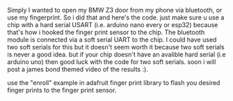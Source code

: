 Simply I wanted to open my BMW Z3 door from my phone via bluetooth, or use my fingerprint. So i did that and here's the code. just make sure u use a chip with a hard serial USART (i.e. arduino nano every or esp32) because that's how i hooked the finger print sensor to the chip. The bluetooth module is connected via a soft serial UART to the chip. I could have used two soft serials for this but it doesn't seem worth it because two soft serials is never a good idea. but if your chip doesn't have an avalible hard serial (i.e arduino uno) then good luck with the code for two soft serials. 
soon i will post a james bond themed video of the results :).

use the "enroll" example in adafruit finger print library to flash you desired finger prints to the finger print sensor.
